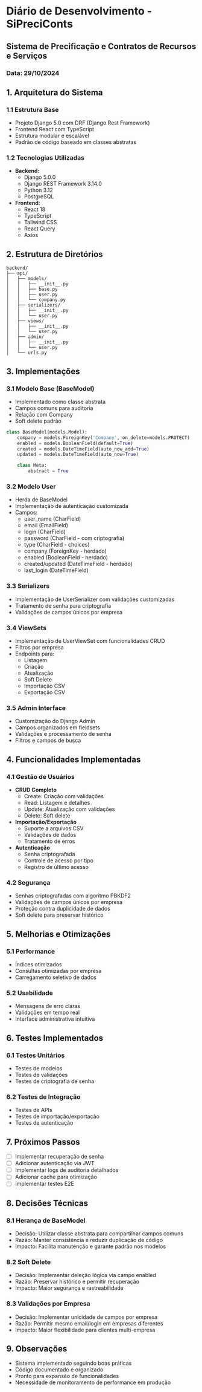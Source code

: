 # Diário de Desenvolvimento - SiPreciConts

## Sistema de Precificação e Contratos de Recursos e Serviços

### Data: 29/10/2024

## 1. Arquitetura do Sistema

### 1.1 Estrutura Base
- Projeto Django 5.0 com DRF (Django Rest Framework)
- Frontend React com TypeScript
- Estrutura modular e escalável
- Padrão de código baseado em classes abstratas

### 1.2 Tecnologias Utilizadas
- **Backend:**
  - Django 5.0.0
  - Django REST Framework 3.14.0
  - Python 3.12
  - PostgreSQL
- **Frontend:**
  - React 18
  - TypeScript
  - Tailwind CSS
  - React Query
  - Axios

## 2. Estrutura de Diretórios
```
backend/
├── api/
│   ├── models/
│   │   ├── __init__.py
│   │   ├── base.py
│   │   ├── user.py
│   │   └── company.py
│   ├── serializers/
│   │   ├── __init__.py
│   │   └── user.py
│   ├── views/
│   │   ├── __init__.py
│   │   └── user.py
│   ├── admin/
│   │   ├── __init__.py
│   │   └── user.py
│   └── urls.py
```

## 3. Implementações

### 3.1 Modelo Base (BaseModel)
- Implementado como classe abstrata
- Campos comuns para auditoria
- Relação com Company
- Soft delete padrão

```python
class BaseModel(models.Model):
    company = models.ForeignKey('Company', on_delete=models.PROTECT)
    enabled = models.BooleanField(default=True)
    created = models.DateTimeField(auto_now_add=True)
    updated = models.DateTimeField(auto_now=True)

    class Meta:
        abstract = True
```

### 3.2 Modelo User
- Herda de BaseModel
- Implementação de autenticação customizada
- Campos:
  - user_name (CharField)
  - email (EmailField)
  - login (CharField)
  - password (CharField - com criptografia)
  - type (CharField - choices)
  - company (ForeignKey - herdado)
  - enabled (BooleanField - herdado)
  - created/updated (DateTimeField - herdado)
  - last_login (DateTimeField)

### 3.3 Serializers
- Implementação de UserSerializer com validações customizadas
- Tratamento de senha para criptografia
- Validações de campos únicos por empresa

### 3.4 ViewSets
- Implementação de UserViewSet com funcionalidades CRUD
- Filtros por empresa
- Endpoints para:
  - Listagem
  - Criação
  - Atualização
  - Soft Delete
  - Importação CSV
  - Exportação CSV

### 3.5 Admin Interface
- Customização do Django Admin
- Campos organizados em fieldsets
- Validações e processamento de senha
- Filtros e campos de busca

## 4. Funcionalidades Implementadas

### 4.1 Gestão de Usuários
- **CRUD Completo**
  - Create: Criação com validações
  - Read: Listagem e detalhes
  - Update: Atualização com validações
  - Delete: Soft delete
- **Importação/Exportação**
  - Suporte a arquivos CSV
  - Validações de dados
  - Tratamento de erros
- **Autenticação**
  - Senha criptografada
  - Controle de acesso por tipo
  - Registro de último acesso

### 4.2 Segurança
- Senhas criptografadas com algoritmo PBKDF2
- Validações de campos únicos por empresa
- Proteção contra duplicidade de dados
- Soft delete para preservar histórico

## 5. Melhorias e Otimizações

### 5.1 Performance
- Índices otimizados
- Consultas otimizadas por empresa
- Carregamento seletivo de dados

### 5.2 Usabilidade
- Mensagens de erro claras
- Validações em tempo real
- Interface administrativa intuitiva

## 6. Testes Implementados

### 6.1 Testes Unitários
- Testes de modelos
- Testes de validações
- Testes de criptografia de senha

### 6.2 Testes de Integração
- Testes de APIs
- Testes de importação/exportação
- Testes de autenticação

## 7. Próximos Passos
- [ ] Implementar recuperação de senha
- [ ] Adicionar autenticação via JWT
- [ ] Implementar logs de auditoria detalhados
- [ ] Adicionar cache para otimização
- [ ] Implementar testes E2E

## 8. Decisões Técnicas

### 8.1 Herança de BaseModel
- Decisão: Utilizar classe abstrata para compartilhar campos comuns
- Razão: Manter consistência e reduzir duplicação de código
- Impacto: Facilita manutenção e garante padrão nos modelos

### 8.2 Soft Delete
- Decisão: Implementar deleção lógica via campo enabled
- Razão: Preservar histórico e permitir recuperação
- Impacto: Maior segurança e rastreabilidade

### 8.3 Validações por Empresa
- Decisão: Implementar unicidade de campos por empresa
- Razão: Permitir mesmo email/login em empresas diferentes
- Impacto: Maior flexibilidade para clientes multi-empresa

## 9. Observações
- Sistema implementado seguindo boas práticas
- Código documentado e organizado
- Pronto para expansão de funcionalidades
- Necessidade de monitoramento de performance em produção